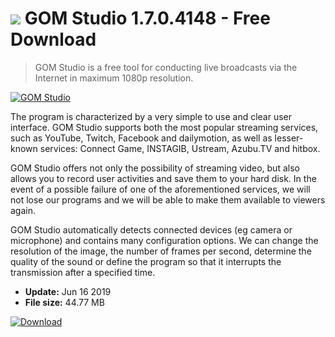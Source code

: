 # ![](https://cdn.softexe.net/static/icon/0/gom-studio-9529.png) GOM Studio 1.7.0.4148 - Free Download

> GOM Studio is a free tool for conducting live broadcasts via the Internet in maximum 1080p resolution.

[![GOM Studio](https://gallery.dpcdn.pl/imgc/Tools/81943/g_-_420x350_1.5_-_x59bd725b-3fae-414b-a302-37e28dee32dd.jpg)](https://softexe.net/win/multimedia/other/gom-studio:aeba.html)

The program is characterized by a very simple to use and clear user interface. GOM Studio supports both the most popular streaming services, such as YouTube, Twitch, Facebook and dailymotion, as well as lesser-known services: Connect Game, INSTAGIB, Ustream, Azubu.TV and hitbox. 
 
 GOM Studio offers not only the possibility of streaming video, but also allows you to record user activities and save them to your hard disk. In the event of a possible failure of one of the aforementioned services, we will not lose our programs and we will be able to make them available to viewers again. 
 
 GOM Studio automatically detects connected devices (eg camera or microphone) and contains many configuration options. We can change the resolution of the image, the number of frames per second, determine the quality of the sound or define the program so that it interrupts the transmission after a specified time.


- **Update:** Jun 16 2019
- **File size:** 44.77 MB

[![Download](https://cdn.softexe.net/static/img/download.png)](https://softexe.net/win/multimedia/other/gom-studio:aeba.html)

